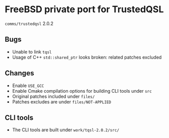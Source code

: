 # FreeBSD private port for TrustedQSL

`comms/trustedqsl` 2.0.2

## Bugs

* Unable to link `tqsl`
* Usage of C++ `std::shared_ptr` looks broken: related patches excluded

## Changes

* Enable `USE_GCC`
* Enable Cmake compilation options for building CLI tools under `src`
* Original patches included under `files/`
* Patches excludes are under `files/NOT-APPLIED`

## CLI tools

* The CLI tools are built under `work/tqsl-2.0.2/src/`

